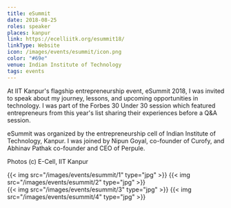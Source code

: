 ```yaml
---
title: eSummit
date: 2018-08-25
roles: speaker
places: kanpur
link: https://ecelliitk.org/esummit18/
linkType: Website
icon: /images/events/esummit/icon.png
color: "#69e"
venue: Indian Institute of Technology
tags: events
---
```


At IIT Kanpur's flagship entrepreneurship event, eSummit 2018, I was invited to speak about my journey, lessons, and upcoming opportunities in technology. I was part of the Forbes 30 Under 30 session which featured entrepreneurs from this year's list sharing their experiences before a Q&A session.

<!--more-->

eSummit was organized by the entrepreneurship cell of Indian Institute of Technology, Kanpur. I was joined by Nipun Goyal, co-founder of Curofy, and Abhinav Pathak co-founder and CEO of Perpule.

Photos (c) E-Cell, IIT Kanpur

<div class="two-images">
  {{< img src="/images/events/esummit/1" type="jpg" >}}
  {{< img src="/images/events/esummit/2" type="jpg" >}}
</div>

<div class="two-images">
  {{< img src="/images/events/esummit/3" type="jpg" >}}
  {{< img src="/images/events/esummit/4" type="jpg" >}}
</div>